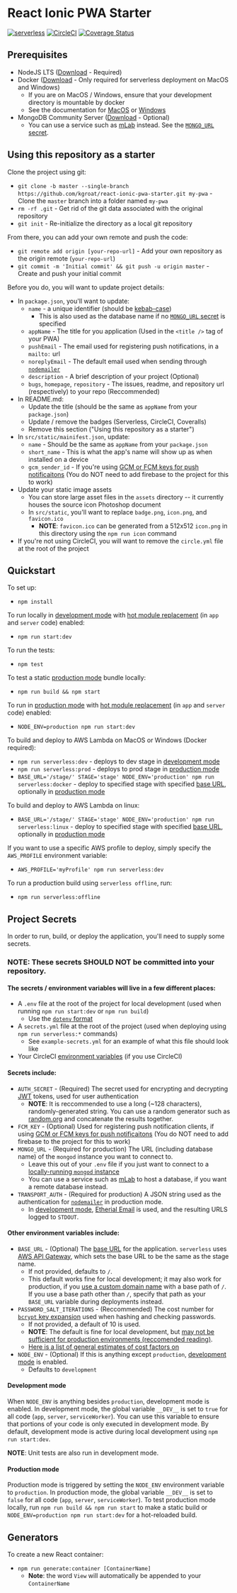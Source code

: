 
# React Ionic PWA Starter

[![serverless](http://public.serverless.com/badges/v3.svg)](http://www.serverless.com)
[![CircleCI](https://circleci.com/gh/kgroat/react-ionic-pwa-starter.svg?style=svg)](https://circleci.com/gh/kgroat/workflows/react-ionic-pwa-starter)
[![Coverage Status](https://coveralls.io/repos/github/kgroat/react-ionic-pwa-starter/badge.svg?branch=master)](https://coveralls.io/github/kgroat/react-ionic-pwa-starter)


## Prerequisites

* NodeJS LTS ([Download](https://nodejs.org/en/) - Required)
* Docker ([Download](https://www.docker.com/community-edition) - Only required for serverless deployment on MacOS and Windows)
  - If you are on MacOS / Windows, ensure that your development directory is mountable by docker
  - See the documentation for [MacOS](https://docs.docker.com/docker-for-mac/#file-sharing) or [Windows](https://docs.docker.com/docker-for-windows/#shared-drives)
* MongoDB Community Server ([Download](https://www.mongodb.com/download-center/#community)  - Optional)
  - You can use a service such as [mLab](https://mlab.com/) instead.  See the [`MONGO_URL` secret](#secrets-include).

## Using this repository as a starter

Clone the project using git:
* `git clone -b master --single-branch https://github.com/kgroat/react-ionic-pwa-starter.git my-pwa` - Clone the `master` branch into a folder named `my-pwa`
* `rm -rf .git` - Get rid of the git data associated with the original repository
* `git init` - Re-initialize the directory as a local git repository

From there, you can add your own remote and push the code:
* `git remote add origin [your-repo-url]` - Add your own repository as the origin remote (`your-repo-url`)
* `git commit -m 'Initial commit' && git push -u origin master` - Create and push your initial commit

Before you do, you will want to update project details:
* In `package.json`, you'll want to update:
  * `name` - a unique identifier (should be [kebab-case](http://wiki.c2.com/?KebabCase))
    - This is also used as the database name if no [`MONGO_URL` secret](#secrets-include) is specified
  * `appName` - The title for you application (Used in the `<title />` tag of your PWA)
  * `pushEmail` - The email used for registering push notifications, in a `mailto:` url
  * `noreplyEmail` - The default email used when sending through [`nodemailer`](https://nodemailer.com/)
  * `description` - A brief description of your project (Optional)
  * `bugs`, `homepage`, `repository` - The issues, readme, and repository url (respectively) to your repo (Reccommended)
* In README.md:
  * Update the title (should be the same as `appName` from your `package.json`)
  * Update / remove the badges (Serverless, CircleCI, Coveralls)
  * Remove this section ("Using this repository as a starter")
* In `src/static/mainifest.json`, update:
  * `name` - Should be the same as `appName` from your `package.json`
  * `short_name` - This is what the app's name will show up as when installed on a device
  * `gcm_sender_id` - If you're using [GCM or FCM keys for push notificaitons](https://firebase.google.com/docs/cloud-messaging/concept-options) (You do NOT need to add firebase to the project for this to work)
* Update your static image assets
  * You can store large asset files in the `assets` directory -- it currently houses the source icon Photoshop document
  * In `src/static`, you'll want to replace `badge.png`, `icon.png`, and `favicon.ico`
    - __NOTE__: `favicon.ico` can be generated from a 512x512 `icon.png` in this directory using the `npm run icon` command
* If you're not using CircleCI, you will want to remove the `circle.yml` file at the root of the project


## Quickstart

To set up:
* `npm install`

To run locally in [development mode](#development-mode) with [hot module replacement](https://webpack.js.org/concepts/hot-module-replacement/) (in `app` and `server` code) enabled:
* `npm run start:dev`

To run the tests:
* `npm test`

To test a static [production mode](#production-mode) bundle locally:
* `npm run build && npm start`

To run in [production mode](#production-mode) with [hot module replacement](https://webpack.js.org/concepts/hot-module-replacement/) (in `app` and `server` code) enabled:
* `NODE_ENV=production npm run start:dev`

To build and deploy to AWS Lambda on MacOS or Windows (Docker required):
* `npm run serverless:dev` - deploys to dev stage in [development mode](#development-mode)
* `npm run serverless:prod` - deploys to prod stage in [production mode](#production-mode)
* `BASE_URL='/stage/' STAGE='stage' NODE_ENV='production' npm run serverless:docker` - deploy to specified stage with specified [base URL](https://www.w3schools.com/tags/tag_base.asp), optionally in [production mode](#production-mode)

To build and deploy to AWS Lambda on linux:
* `BASE_URL='/stage/' STAGE='stage' NODE_ENV='production' npm run serverless:linux` - deploy to specified stage with specified [base URL](https://www.w3schools.com/tags/tag_base.asp), optionally in [production mode](#production-mode)

If you want to use a specific AWS profile to deploy, simply specify the `AWS_PROFILE` environment variable:
* `AWS_PROFILE='myProfile' npm run serverless:dev`

To run a production build using `serverless offline`, run:
* `npm run serverless:offline`


## Project Secrets

In order to run, build, or deploy the application, you'll need to supply some secrets.

### __NOTE__: These secrets __SHOULD NOT__ be committed into your repository.

#### The secrets / environment variables will live in a few different places:
* A `.env` file at the root of the project for local development (used when running `npm run start:dev` or `npm run build`)
  - Use the [`dotenv` format](https://www.npmjs.com/package/dotenv#usage)
* A `secrets.yml` file at the root of the project (used when deploying using `npm run serverless:*` commands)
  - See `example-secrets.yml` for an example of what this file should look like
* Your CircleCI [environment variables](https://circleci.com/docs/2.0/env-vars/) (if you use CircleCI)

#### Secrets include:
* `AUTH_SECRET` - (Required) The secret used for encrypting and decrypting [JWT](https://jwt.io/) tokens, used for user authentication
  - __NOTE__: It is reccommended to use a long (~128 characters), randomly-generated string.  You can use a random generator such as [random.org](https://www.random.org/strings/?num=5&len=20&digits=on&upperalpha=on&loweralpha=on&unique=off&format=html&rnd=new) and concatenate the results together.
* `FCM_KEY` - (Optional) Used for registering push notification clients, if using [GCM or FCM keys for push notificaitons](https://firebase.google.com/docs/cloud-messaging/concept-options) (You do NOT need to add firebase to the project for this to work)
* `MONGO_URL` - (Required for production) The URL (including database name) of the `mongod` instance you want to connect to.
  - Leave this out of your `.env` file if you just want to connect to a [locally-running `mongod` instance](https://docs.mongodb.com/manual/reference/program/mongod/index.html)
  - You can use a service such as [mLab](https://mlab.com/) to host a database, if you want a remote database instead.
* `TRANSPORT_AUTH` - (Required for production) A JSON string used as the authentication for [`nodemailer`](https://nodemailer.com/) in production mode.
  - In [development mode](#development-mode), [Etherial Email](https://ethereal.email/) is used, and the resulting URLS logged to `STDOUT`.


#### Other environment variables include:
* `BASE_URL` - (Optional) The [base URL](https://www.w3schools.com/tags/tag_base.asp) for the application.  `serverless` uses [AWS API Gateway](https://aws.amazon.com/api-gateway/), which sets the base URL to be the same as the stage name.
  - If not provided, defaults to `/`.
  - This default works fine for local development; it may also work for production, if you [use a custom domain name](https://docs.aws.amazon.com/apigateway/latest/developerguide/how-to-custom-domains.html) with a base path of `/`.  If you use a base path other than `/`, specify that path as your `BASE_URL` variable during deployments instead.
* `PASSWORD_SALT_ITERATIONS` - (Reccommended) The cost number for [`bcrypt` key expansion](https://en.wikipedia.org/wiki/Bcrypt#Description) used when hashing and checking passwords.
  - If not provided, a default of 10 is used.
  - __NOTE__: The default is fine for local development, but [may not be sufficient for production environments (reccomended reading)](https://security.stackexchange.com/questions/3959/recommended-of-iterations-when-using-pkbdf2-sha256/3993#3993).
  - [Here is a list of general estimates of cost factors on ](https://www.npmjs.com/package/bcrypt#a-note-on-rounds)
* `NODE_ENV` - (Optional) If this is anything except `production`, [development mode](#development-mode) is enabled.
  - Defaults to `development`

#### Development mode
When `NODE_ENV` is anything besides `production`, development mode is enabled.
In development mode, the global variable `__DEV__` is set to `true` for all code (`app`, `server`, `serviceWorker`).
You can use this variable to ensure that portions of your code is only executed in development mode.
By default, development mode is active during local development using `npm run start:dev`.

__NOTE__: Unit tests are also run in development mode.

#### Production mode
Production mode is triggered by setting the `NODE_ENV` environment variable to `production`.
In production mode, the global variable `__DEV__` is set to `false` for all code (`app`, `server`, `serviceWorker`).
To test production mode locally, run `npm run build && npm run start` to make a static build or `NODE_ENV=production npm run start:dev` for a hot-reloaded build.


## Generators

To create a new React container:
* `npm run generate:container [ContainerName]`
  - __Note__: the word `View` will automatically be appended to your `ContainerName`
